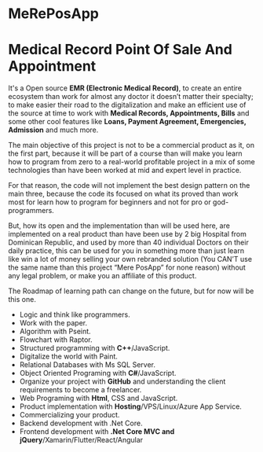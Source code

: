 # MeRePosApp

# Medical Record Point Of Sale And Appointment

It's a Open source **EMR (Electronic Medical Record)**, to create an entire ecosystem than work for almost any doctor it doesn’t matter their specialty; to make easier their road to the digitalization and make an efficient use of the source at time to work with **Medical Records, Appointments, Bills** and some other cool features like **Loans, Payment Agreement, Emergencies, Admission** and much more.

The main objective of this project is not to be a commercial product as it, on the first part, because it will be part of a course than will make you learn how to program from zero to a real-world profitable project in a mix of some technologies than have been worked at mid and expert level in practice. 

For that reason, the code will not implement the best design pattern on the main three, because the code its focused on what its proved than work most for learn how to program for beginners and not for pro or god-programmers.

But, how its open and the implementation than will be used here, are implemented on a real product than have been use by 2 big Hospital from Dominican Republic, and used by more than 40 individual Doctors on their daily practice, this can be used for you in something more than just learn like win a lot of money selling your own rebranded solution (You CAN’T use the same name than this project “Mere PosApp” for none reason) without any legal problem, or make you an affiliate of this product.



The Roadmap of learning path can change on the future, but for now will be this one.

- Logic and think like programmers.
- Work with the paper.
- Algorithm with Pseint.
- Flowchart with Raptor.
- Structured programming with **C++**/JavaScript.
- Digitalize the world with Paint.
- Relational Databases with Ms SQL Server.
- Object Oriented Programing with **C#**/JavaScript.
- Organize your project with **GitHub** and understanding the client requirements to become a freelancer.
- Web Programing with **Html**, CSS and JavaScript.
- Product implementation with **Hosting**/VPS/Linux/Azure App Service.
- Commercializing your product.
- Backend development with .Net Core.
- Frontend development with **.Net Core MVC and jQuery**/Xamarin/Flutter/React/Angular


